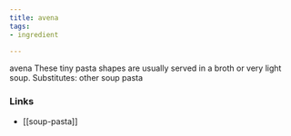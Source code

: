 ```yaml
---
title: avena
tags:
- ingredient

---
```

avena These tiny pasta shapes are usually served in a broth or very light soup. Substitutes: other soup pasta

### Links

* [[soup-pasta]]
